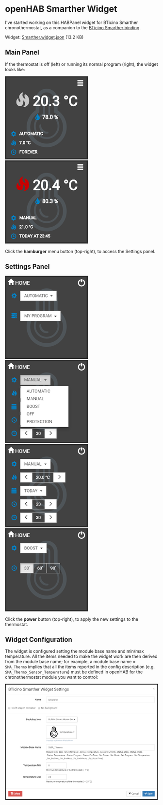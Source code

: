 # openHAB Smarther Widget

I've started working on this HABPanel widget for BTicino Smarther chronothermostat, as a companion to the [BTicino Smarther binding](https://community.openhab.org/t/bticino-smarther-thermostat-binding/73329).

Widget: [Smarther.widget.json](/widget/Smarther.widget.json) (13.2 KB)

## Main Panel

If the thermostat is off (left) or running its normal program (right), the widget looks like:

![OFF Status](/screenshots/screen1.png) ![ON Status](/screenshots/screen6.png)

Click the **hamburger** menu button (top-right), to access the Settings panel.

## Settings Panel

![Automatic Mode](/screenshots/screen3.png) ![Mode Selection](/screenshots/screen5.png) ![Manual Mode](/screenshots/screen2.png) ![Boost Mode](/screenshots/screen4.png)

Click the **power** button (top-right), to apply the new settings to the thermostat.

## Widget Configuration

The widget is configured setting the module base name and min/max temperature.
All the items needed to make the widget work are then derived from the module base name; for example, a module base name = `SMA_Thermo` implies that all the items reported in the config description (e.g. `SMA_Thermo_Sensor_Temperature`) must be defined in openHAB for the chronothermostat module you want to control:

![Widget Config](/screenshots/screen7.png)

